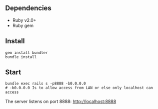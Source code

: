 ## Dependencies
- Ruby v2.0+
- Ruby gem

## Install
```
gem install bundler
bundle install
```

## Start
```
bundle exec rails s -p8888 -b0.0.0.0
# -b0.0.0.0 Is to allow access from LAN or else only localhost can access
```

The server listens on port 8888: [http://localhost:8888](http://localhot:8888)
